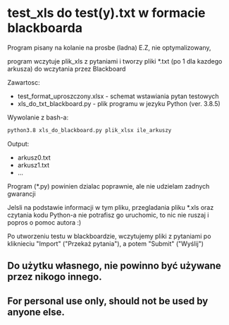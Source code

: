 # test_xls do test(y).txt w formacie blackboarda

Program pisany na kolanie na prosbe (ladna) E.Z,
nie optymalizowany,

program wczytuje plik_xls z pytaniami i tworzy pliki *.txt
(po 1 dla kazdego arkusza) do wczytania przez Blackboard

Zawartosc:
- test_format_uproszczony.xlsx - schemat wstawiania pytan testowych
- xls_do_txt_blackboard.py - plik programu w jezyku Python (ver. 3.8.5)


Wywolanie z bash-a:
```bash
python3.8 xls_do_blackboard.py plik_xlsx ile_arkuszy
```

Output:
- arkusz0.txt
- arkusz1.txt
- ...

Program (*.py) powinien dzialac poprawnie, ale nie udzielam zadnych gwarancji

Jelsli na podstawie informacji w tym pliku, przegladania pliku *.xls oraz
czytania kodu Python-a nie potrafisz go uruchomic, to nic nie ruszaj i
popros o pomoc autora :)

Po utworzeniu testu w blackboardzie, wczytujemy pliki z pytaniami
po kliknieciu "Import" ("Przekaż pytania"), a potem "Submit" ("Wyślij")

## Do użytku własnego, nie powinno być używane przez nikogo innego.
## For personal use only, should not be used by anyone else.
